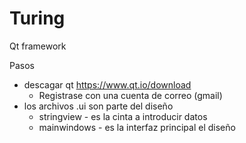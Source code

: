 # Turing
Qt framework


Pasos 

- descagar qt https://www.qt.io/download
    - Registrase con una cuenta de correo (gmail)
- los archivos .ui son parte del diseño 
    - stringview - es la cinta a introducir datos
    - mainwindows - es la interfaz principal el diseño
